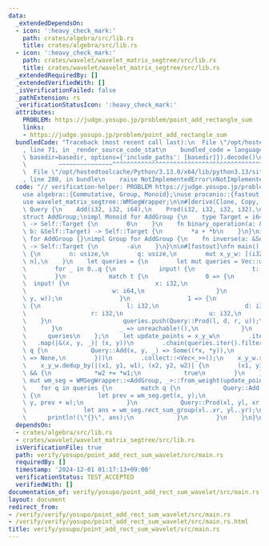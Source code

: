 ```yaml
---
data:
  _extendedDependsOn:
  - icon: ':heavy_check_mark:'
    path: crates/algebra/src/lib.rs
    title: crates/algebra/src/lib.rs
  - icon: ':heavy_check_mark:'
    path: crates/wavelet/wavelet_matrix_segtree/src/lib.rs
    title: crates/wavelet/wavelet_matrix_segtree/src/lib.rs
  _extendedRequiredBy: []
  _extendedVerifiedWith: []
  _isVerificationFailed: false
  _pathExtension: rs
  _verificationStatusIcon: ':heavy_check_mark:'
  attributes:
    PROBLEM: https://judge.yosupo.jp/problem/point_add_rectangle_sum
    links:
    - https://judge.yosupo.jp/problem/point_add_rectangle_sum
  bundledCode: "Traceback (most recent call last):\n  File \"/opt/hostedtoolcache/Python/3.13.0/x64/lib/python3.13/site-packages/onlinejudge_verify/documentation/build.py\"\
    , line 71, in _render_source_code_stat\n    bundled_code = language.bundle(stat.path,\
    \ basedir=basedir, options={'include_paths': [basedir]}).decode()\n          \
    \         ~~~~~~~~~~~~~~~^^^^^^^^^^^^^^^^^^^^^^^^^^^^^^^^^^^^^^^^^^^^^^^^^^^^^^^^^^^^^^^^^^\n\
    \  File \"/opt/hostedtoolcache/Python/3.13.0/x64/lib/python3.13/site-packages/onlinejudge_verify/languages/rust.py\"\
    , line 288, in bundle\n    raise NotImplementedError\nNotImplementedError\n"
  code: "// verification-helper: PROBLEM https://judge.yosupo.jp/problem/point_add_rectangle_sum\n\
    use algebra::{Commutative, Group, Monoid};\nuse proconio::{fastout, input};\n\
    use wavelet_matrix_segtree::WMSegWrapper;\n\n#[derive(Clone, Copy, Debug)]\nenum\
    \ Query {\n    Add(i32, i32, i64),\n    Prod(i32, i32, i32, i32),\n}\n\n#[derive(Debug)]\n\
    struct AddGroup;\nimpl Monoid for AddGroup {\n    type Target = i64;\n    fn id_element()\
    \ -> Self::Target {\n        0\n    }\n    fn binary_operation(a: &Self::Target,\
    \ b: &Self::Target) -> Self::Target {\n        *a + *b\n    }\n}\nimpl Commutative\
    \ for AddGroup {}\nimpl Group for AddGroup {\n    fn inverse(a: &Self::Target)\
    \ -> Self::Target {\n        -a\n    }\n}\n\n#[fastout]\nfn main() {\n    input!\
    \ {\n        n: usize,\n        q: usize,\n        mut x_y_w: [(i32, i32, i64);\
    \ n],\n    }\n    let queries = {\n        let mut queries = Vec::with_capacity(q);\n\
    \        for _ in 0..q {\n            input! {\n                t: i32,\n    \
    \        }\n            match t {\n                0 => {\n                  \
    \  input! {\n                        x: i32,\n                        y: i32,\n\
    \                        w: i64,\n                    }\n                    queries.push(Query::Add(x,\
    \ y, w));\n                }\n                1 => {\n                    input!\
    \ {\n                        l: i32,\n                        d: i32,\n      \
    \                  r: i32,\n                        u: i32,\n                \
    \    }\n                    queries.push(Query::Prod(l, d, r, u));\n         \
    \       }\n                _ => unreachable!(),\n            }\n        }\n  \
    \      queries\n    };\n    let update_points = x_y_w\n        .iter()\n     \
    \   .map(|&(x, y, _)| (x, y))\n        .chain(queries.iter().filter_map(|q| match\
    \ q {\n            Query::Add(x, y, _) => Some((*x, *y)),\n            Query::Prod(..)\
    \ => None,\n        }))\n        .collect::<Vec<_>>();\n    x_y_w.sort_unstable();\n\
    \    x_y_w.dedup_by(|(x1, y1, w1), (x2, y2, w2)| {\n        (x1, y1) == (x2, y2)\
    \ && {\n            *w2 += *w1;\n            true\n        }\n    });\n    let\
    \ mut wm_seg = WMSegWrapper::<AddGroup, _>::from_weight(update_points, x_y_w);\n\
    \    for q in queries {\n        match q {\n            Query::Add(x, y, w) =>\
    \ {\n                let prev = wm_seg.get(x, y);\n                wm_seg.set(x,\
    \ y, prev + w);\n            }\n            Query::Prod(xl, yl, xr, yr) => {\n\
    \                let ans = wm_seg.rect_sum_group(xl..xr, yl..yr);\n          \
    \      println!(\"{}\", ans);\n            }\n        }\n    }\n}\n"
  dependsOn:
  - crates/algebra/src/lib.rs
  - crates/wavelet/wavelet_matrix_segtree/src/lib.rs
  isVerificationFile: true
  path: verify/yosupo/point_add_rect_sum_wavelet/src/main.rs
  requiredBy: []
  timestamp: '2024-12-01 01:17:13+09:00'
  verificationStatus: TEST_ACCEPTED
  verifiedWith: []
documentation_of: verify/yosupo/point_add_rect_sum_wavelet/src/main.rs
layout: document
redirect_from:
- /verify/verify/yosupo/point_add_rect_sum_wavelet/src/main.rs
- /verify/verify/yosupo/point_add_rect_sum_wavelet/src/main.rs.html
title: verify/yosupo/point_add_rect_sum_wavelet/src/main.rs
---
```

